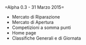 =Alpha 0.3 - 31 Marzo 2015=

- Mercato di Riparazione
- Mercato di Apertura
- Competizioni a somma punti
- Home page
- Classifiche Generali e di Giornata